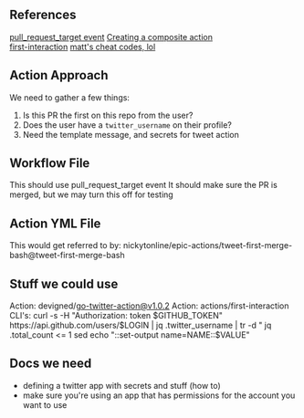 ## References
[pull_request_target event](https://docs.github.com/en/actions/learn-github-actions/events-that-trigger-workflows#pull_request_target)
[Creating a composite action](https://docs.github.com/en/actions/creating-actions/creating-a-composite-action)\
[first-interaction](https://github.com/)
[matt's cheat codes, lol](https://github.com/nickytonline/epic-actions/issues/4#issuecomment-941482762)

## Action Approach

We need to gather a few things:
1) Is this PR the first on this repo from the user?
2) Does the user have a `twitter_username` on their profile?
3) Need the template message, and secrets for tweet action

## Workflow File
This should use pull_request_target event
It should make sure the PR is merged, but we may turn this off for testing

## Action YML File
This would get referred to by: nickytonline/epic-actions/tweet-first-merge-bash@tweet-first-merge-bash

## Stuff we could use
Action: devigned/go-twitter-action@v1.0.2
Action: actions/first-interaction
CLI's:
    curl -s -H "Authorization: token $GITHUB_TOKEN" https://api.github.com/users/$LOGIN | jq .twitter_username | tr -d \"
    jq .total_count <= 1
    sed
    echo "::set-output name=NAME::$VALUE"

## Docs we need
- defining a twitter app with secrets and stuff (how to)
- make sure you're using an app that has permissions for the account you want to use
